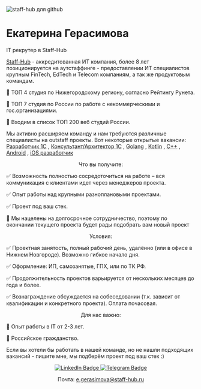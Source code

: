 ![staff-hub для github](https://user-images.githubusercontent.com/122780339/229493373-d8679708-cf85-49f4-bdd7-4f694bbe82f9.png)

# Екатерина Герасимова

IT рекрутер в Staff-Hub

<p align='left'>
   <a href='https://staff-hub.ru/'>Staff-Hub</a> - аккредитованная ИТ компания, более 8 лет позиционируется на аутстаффинге - предоставлении ИТ специалистов крупным FinTech, EdTech и Telecom компаниям, а так же продуктовым командам.
   
📌 ТОП 4 студия по Нижегородскому региону, согласно Рейтингу Рунета.
   
📌 ТОП 7  студия по России по работе с некоммерческими и гос.организациями. 
   
📌 Входим в список ТОП 200 веб студий России.
</p>

<p align='left'>
   Мы активно расширяем команду и нам требуются различные специалисты на outstaff проекты. Вот некоторые открытые вакансии: <a href='https://geeklink.io/job/staff-hub-full-time-razrabotchik-1s-v-sfere-zhkh/'>Разработчик 1С</a> , 
   <a href='https://geeklink.io/job/staff-hub-full-time-konsultant-arhitektor-1s-senior/'>Консультант/Архитектор 1С</a> ,
   <a href='https://geeklink.io/job/staff-hub-rossiya-full-time-backend-golang-lead/'>Golang</a> ,
   <a href='https://geeklink.io/job/staff-hub-rossiya-full-time-backend-kotlin-senior-lead/'>Kotlin</a> ,
   <a href='https://geeklink.io/job/staff-hub-rossiya-full-time-c-na-proekt-v-sfere-informatsionnoj-bezopasnosti/'>C++</a> ,
   <a href='https://geeklink.io/job/staff-hub-rossiya-full-time-android-middle/'>Android</a> ,
   <a href='https://geeklink.io/job/staff-hub-full-time-android-razrabotchik/'>iOS разработчик</a>
</p>

<p align='center'>Что вы получите:</p>

✅ Возможность полностью сосредоточиться на работе – вся коммуникация с клиентами идет через менеджеров проекта.

✅  Опыт работы над крупными разноплановыми проектами.

✅  Проект под ваш стек.

📌 Мы нацелены на долгосрочное сотрудничество, поэтому по окончании текущего проекта будет рады подобрать вам новый проект

<p align='center'>Условия:</p>

✅ Проектная занятость, полный рабочий день, удалённо (или в офисе в Нижнем Новгороде). Возможно гибкое начало дня.

✅ Оформление: ИП, самозанятые, ГПХ, или по ТК РФ.

✅ Продолжительность проектов варьируется от нескольких месяцев до года и более.

✅ Вознаграждение обсуждается на собеседовании (т.к. зависит от квалификации и конкретного проекта). Оплата почасовая.

<p align='center'>Для нас важно:</p>
📍 Опыт работы в IT от 2-3 лет.

📍 Российское гражданство.

Если вы хотели бы работать в нашей команде, но не нашли подходящих вакансий - пишите мне, мы подберём проект под ваш стек :)

<p align='center'>
   <a href="https://www.linkedin.com/in/ekaterina-gerasimova-staffhub/">
   <img src="https://img.shields.io/badge/LinkedIn-blue?style=for-the-badge&logo=linkedin&logoColor=white" alt="LinkedIn Badge"/>
   <a href="https://t.me/geraterina">
   <img src="https://img.shields.io/badge/Telegram-blue?style=for-the-badge&logo=twitter&logoColor=white" alt="Telegram Badge"/>
   </a>   
</p>

<p align='center'>      
   Почта:
   <a href='mailto:e.gerasimova@staff-hub.ru'>e.gerasimova@staff-hub.ru</a>
</p>
